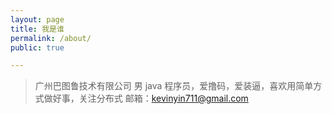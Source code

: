 ```yaml
---
layout: page
title: 我是谁
permalink: /about/
public: true

---
```



>  广州巴图鲁技术有限公司 男 java 程序员，爱撸码，爱装逼，喜欢用简单方式做好事，关注分布式 邮箱：kevinyin711@gmail.com
